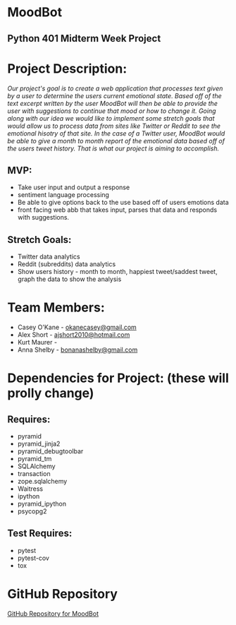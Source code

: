 # MoodBot
## Python 401 Midterm Week Project

# Project Description:
*Our project's goal is to create a web application that processes text given by a user to determine the users current emotional state. Based off of the text excerpt written by the user MoodBot will then be able to provide the user with suggestions to continue that mood or how to change it. Going along with our idea we would like to implement some stretch goals that would allow us to process data from sites like Twitter or Reddit to see the emotional hisotry of that site. In the case of a Twitter user, MoodBot would be able to give a month to month report of the emotional data based off of the users tweet history. That is what our project is aiming to accomplish.*
## MVP:
* Take user input and output a response
* sentiment language processing 
* Be able to give options back to the use based off of users emotions data 
* front facing web abb that takes input, parses that data and responds with suggestions. 
## Stretch Goals:
* Twitter data analytics
* Reddit (subreddits) data analytics
* Show users history - month to month, happiest tweet/saddest tweet, graph the data to show the analysis 

# Team Members:
 * Casey O'Kane - okanecasey@gmail.com
 * Alex Short - ajshort2010@hotmail.com
 * Kurt Maurer - 
 * Anna Shelby - bonanashelby@gmail.com

# Dependencies for Project: (these will prolly change)
## Requires:
* pyramid
* pyramid_jinja2
* pyramid_debugtoolbar
* pyramid_tm
* SQLAlchemy
* transaction
* zope.sqlalchemy
* Waitress
* ipython
* pyramid_ipython
* psycopg2

## Test Requires:
* pytest
* pytest-cov
* tox


# GitHub Repository 
[GitHub Repository for MoodBot](https://github.com/Bonanashelby/MoodBot)
